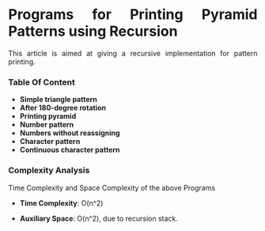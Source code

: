 <div align="justify">

# Programs for Printing Pyramid Patterns using Recursion

This article is aimed at giving a recursive implementation for pattern printing.

### Table Of Content

- __Simple triangle pattern__
- __After 180-degree rotation__
- __Printing pyramid__
- __Number pattern__
- __Numbers without reassigning__
- __Character pattern__
- __Continuous character pattern__

### Complexity Analysis

Time Complexity and Space Complexity of the above Programs

- __Time Complexity__: O(n^2)

- __Auxiliary Space__: O(n^2), due to recursion stack.

</div>